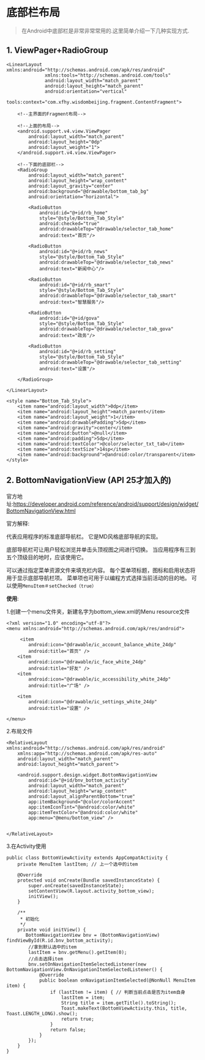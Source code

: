 # 底部栏布局

> 在Android中底部栏是非常非常常用的.这里简单介绍一下几种实现方式.

## 1. ViewPager+RadioGroup

	<LinearLayout xmlns:android="http://schemas.android.com/apk/res/android"
	              xmlns:tools="http://schemas.android.com/tools"
	              android:layout_width="match_parent"
	              android:layout_height="match_parent"
	              android:orientation="vertical"
	              tools:context="com.xfhy.wisdombeijing.fragment.ContentFragment">
	
	    <!--主界面的Fragment布局-->
	
	    <!--上面的布局-->
	    <android.support.v4.view.ViewPager
	        android:layout_width="match_parent"
	        android:layout_height="0dp"
	        android:layout_weight="1">
	    </android.support.v4.view.ViewPager>
	
	    <!--下面的底部栏-->
	    <RadioGroup
	        android:layout_width="match_parent"
	        android:layout_height="wrap_content"
	        android:layout_gravity="center"
	        android:background="@drawable/bottom_tab_bg"
	        android:orientation="horizontal">
	
	        <RadioButton
	            android:id="@+id/rb_home"
	            style="@style/Bottom_Tab_Style"
	            android:checked="true"
	            android:drawableTop="@drawable/selector_tab_home"
	            android:text="首页"/>
	
	        <RadioButton
	            android:id="@+id/rb_news"
	            style="@style/Bottom_Tab_Style"
	            android:drawableTop="@drawable/selector_tab_news"
	            android:text="新闻中心"/>
	
	        <RadioButton
	            android:id="@+id/rb_smart"
	            style="@style/Bottom_Tab_Style"
	            android:drawableTop="@drawable/selector_tab_smart"
	            android:text="智慧服务"/>
	
	        <RadioButton
	            android:id="@+id/gova"
	            style="@style/Bottom_Tab_Style"
	            android:drawableTop="@drawable/selector_tab_gova"
	            android:text="政务"/>
	
	        <RadioButton
	            android:id="@+id/rb_setting"
	            style="@style/Bottom_Tab_Style"
	            android:drawableTop="@drawable/selector_tab_setting"
	            android:text="设置"/>
	
	    </RadioGroup>
	
	</LinearLayout>

	<style name="Bottom_Tab_Style">
        <item name="android:layout_width">0dp</item>
        <item name="android:layout_height">match_parent</item>
        <item name="android:layout_weight">1</item>
        <item name="android:drawablePadding">5dp</item>
        <item name="android:gravity">center</item>
        <item name="android:button">@null</item>
        <item name="android:padding">5dp</item>
        <item name="android:textColor">@color/selector_txt_tab</item>
        <item name="android:textSize">14sp</item>
        <item name="android:background">@android:color/transparent</item>
    </style>

## 2. BottomNavigationView (API 25才加入的)

官方地址:https://developer.android.com/reference/android/support/design/widget/BottomNavigationView.html

官方解释:

代表应用程序的标准底部导航栏。 它是MD风格底部导航的实现。

底部导航栏可让用户轻松浏览并单击头顶视图之间进行切换。 当应用程序有三到五个顶级目的地时，应该使用它。

可以通过指定菜单资源文件来填充栏内容。 每个菜单项标题，图标和启用状态将用于显示底部导航栏项。 菜单项也可用于以编程方式选择当前活动的目的地。 可以使用`MenuItem＃setChecked（true）`

**使用**:

1.创建一个menu文件夹，新建名字为bottom_view.xml的Menu resource文件

	<?xml version="1.0" encoding="utf-8"?>
	<menu xmlns:android="http://schemas.android.com/apk/res/android">
	
	     <item
	        android:icon="@drawable/ic_account_balance_white_24dp"
	        android:title="首页" />
	    <item
	        android:icon="@drawable/ic_face_white_24dp"
	        android:title="好友" />
	    <item
	        android:icon="@drawable/ic_accessibility_white_24dp"
	        android:title="广场" />
	
	    <item
	        android:icon="@drawable/ic_settings_white_24dp"
	        android:title="设置" />
	
	</menu>

2.布局文件

	<RelativeLayout xmlns:android="http://schemas.android.com/apk/res/android"
	    xmlns:app="http://schemas.android.com/apk/res-auto"
	    android:layout_width="match_parent"
	    android:layout_height="match_parent">
	
	    <android.support.design.widget.BottomNavigationView
	        android:id="@+id/bnv_bottom_activity"
	        android:layout_width="match_parent"
	        android:layout_height="wrap_content"
	        android:layout_alignParentBottom="true"
	        app:itemBackground="@color/colorAccent"
	        app:itemIconTint="@android:color/white"
	        app:itemTextColor="@android:color/white"
	        app:menu="@menu/bottom_view" />
	
	
	</RelativeLayout>

3.在Activity使用

	public class BottomViewActivity extends AppCompatActivity {
	    private MenuItem lastItem; // 上一个选中的item
	
	    @Override
	    protected void onCreate(Bundle savedInstanceState) {
	        super.onCreate(savedInstanceState);
	        setContentView(R.layout.activity_bottom_view);
	        initView();
	    }
	
	    /**
	     * 初始化
	     */
	    private void initView() {
	       BottomNavigationView bnv = (BottomNavigationView) findViewById(R.id.bnv_bottom_activity);
	        //拿到默认选中的item
	        lastItem = bnv.getMenu().getItem(0);
	        //点击选择item
	        bnv.setOnNavigationItemSelectedListener(new BottomNavigationView.OnNavigationItemSelectedListener() {
	            @Override
	            public boolean onNavigationItemSelected(@NonNull MenuItem item) {
	                if (lastItem != item) { // 判断当前点击是否为item自身
	                    lastItem = item;
	                    String title = item.getTitle().toString();
	                    Toast.makeText(BottomViewActivity.this, title, Toast.LENGTH_LONG).show();
	                    return true;
	                }
	                return false;
	            }
	        });
	    }
	}
